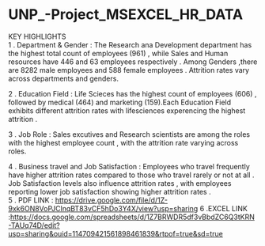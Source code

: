 # UNP_-Project_MSEXCEL_HR_DATA 
KEY HIGHLIGHTS                                                                                                                         
1 . Department & Gender : The Research ana Development department has the highest total count of employees (961) , while Sales and Human resources have 446 and 63 employees respectively . Among Genders ,there are 8282 male employees and 588 female employees . Attrition rates vary across departments and genders.
     
2 .  Education Field : Life Scieces has the highest count of employees (606) , followed by medical (464) and marketing (159).Each Education Field exhibits different attrition rates with lifesciences experencing the highest attrition . 

3 .  Job Role : Sales excutives and Research scientists are among the roles with the highest employee count , with the attrition rate varying across roles.

4 .  Business travel and Job Satisfaction : Employees who travel frequently have higher attrition rates compared to those who travel rarely or not at all . Job Satisfaction levels also influence attrition rates , with employees reporting lower job satisfaction showing higher attrition rates .                                                                                               
5 . PDF LINK :  https://drive.google.com/file/d/1Z-9xk6ON8VoPJClnqBT83vCF5hDo3Y4X/view?usp=sharing                                                                                                                                                                      6 .EXCEL LINK :https://docs.google.com/spreadsheets/d/1Z7BRWDR5df3vBbdZC6Q3tKRN-TAUq74D/edit?usp=sharing&ouid=114709421561898461839&rtpof=true&sd=true
